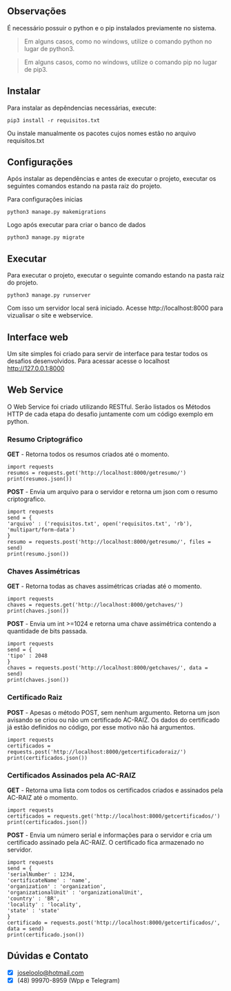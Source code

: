 <h2>Observações</h2>

É necessário possuir o python e o pip instalados previamente no sistema.
> Em alguns casos, como no windows, utilize o comando python no lugar de python3.

> Em alguns casos, como no windows, utilize o comando pip no lugar de pip3.

<h2>Instalar</h2>

Para instalar as depêndencias necessárias, execute:
```
pip3 install -r requisitos.txt
```
Ou instale manualmente os pacotes cujos nomes estão no arquivo requisitos.txt

<h2>Configurações</h2>

Após instalar as dependências e antes de executar o projeto, executar os seguintes comandos estando na pasta raiz do projeto.

Para configurações inicias
```
python3 manage.py makemigrations
```

Logo após executar para criar o banco de dados
```
python3 manage.py migrate
```

<h2>Executar</h2>

Para executar o projeto, executar o seguinte comando estando na pasta raiz do projeto.
```
python3 manage.py runserver
```

Com isso um servidor local será iniciado. Acesse http://localhost:8000 para vizualisar o site e webservice.

<h2>Interface web</h2>

Um site simples foi criado para servir de interface para testar todos os desafios desenvolvidos.
Para acessar acesse o localhost http://127.0.0.1:8000

<h2>Web Service</h2>

O Web Service foi criado utilizando RESTful.
Serão listados os Métodos HTTP de cada etapa do desafio juntamente com um código exemplo em python.

<h3>Resumo Criptográfico</h3>

<b>GET</b> - Retorna todos os resumos criados até o momento.
```
import requests
resumos = requests.get('http://localhost:8000/getresumo/')
print(resumos.json())
```
<b>POST</b> - Envia um arquivo para o servidor e retorna um json com o resumo criptografico.
```
import requests
send = {
'arquivo' : ('requisitos.txt', open('requisitos.txt', 'rb'), 'multipart/form-data')
}
resumo = requests.post('http://localhost:8000/getresumo/', files = send)
print(resumo.json())
```

<h3>Chaves Assimétricas</h3>

<b>GET</b> - Retorna todas as chaves assimétricas criadas até o momento.
```
import requests
chaves = requests.get('http://localhost:8000/getchaves/')
print(chaves.json())
```
<b>POST</b> - Envia um int >=1024 e retorna uma chave assimétrica contendo a quantidade de bits passada.
```
import requests
send = {
'tipo' : 2048
}
chaves = requests.post('http://localhost:8000/getchaves/', data = send)
print(chaves.json())
```

<h3>Certificado Raiz</h3>

<b>POST</b> - Apesas o método POST, sem nenhum argumento. Retorna um json avisando se criou ou não um certificado AC-RAIZ.
Os dados do certificado já estão definidos no código, por esse motivo não há argumentos.
```
import requests
certificados = requests.post('http://localhost:8000/getcertificadoraiz/')
print(certificados.json())
```

<h3>Certificados Assinados pela AC-RAIZ</h3>

<b>GET</b> - Retorna uma lista com todos os certificados criados e assinados pela AC-RAIZ até o momento.
```
import requests
certificados = requests.get('http://localhost:8000/getcertificados/')
print(certificados.json())
```
<b>POST</b> - Envia um número serial e informações para o servidor e cria um certificado assinado pela AC-RAIZ. O certificado fica armazenado no servidor.
```
import requests
send = {
'serialNumber' : 1234,
'certificateName' : 'name',
'organization' : 'organization',
'organizationalUnit' : 'organizationalUnit',
'country' : 'BR',
'locality' : 'locality',
'state' : 'state'
}
certificado = requests.post('http://localhost:8000/getcertificados/', data = send)
print(certificado.json())
```

<h2>Dúvidas e Contato</h2>

- [X] joseloolo@hotmail.com
- [X] (48) 99970-8959 (Wpp e Telegram)
